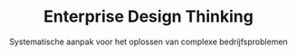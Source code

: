 ---
layout: tags.njk
title: Enterprise Design Thinking
subtitle: Systematische aanpak voor het oplossen van complexe bedrijfsproblemen
headerImage: /images/showcases.jpg
tag: "Enterprise Design Thinking"
permalink: /tags/enterprise-design-thinking/
---